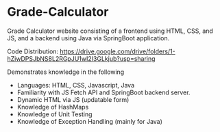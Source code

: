 # Grade-Calculator
Grade Calculator website consisting of a frontend using HTML, CSS, and JS, and a backend using Java via SpringBoot application.

Code Distribution: https://drive.google.com/drive/folders/1-hZiwDPSJbNS8L2RGpJU1wI2I3GLkjub?usp=sharing

Demonstrates knowledge in the following
* Languages: HTML, CSS, Javascript, Java
* Familiarity with JS Fetch API and SpringBoot backend server.
* Dynamic HTML via JS (updatable form)
* Knowledge of HashMaps
* Knowledge of Unit Testing
* Knowledge of Exception Handling (mainly for Java)
